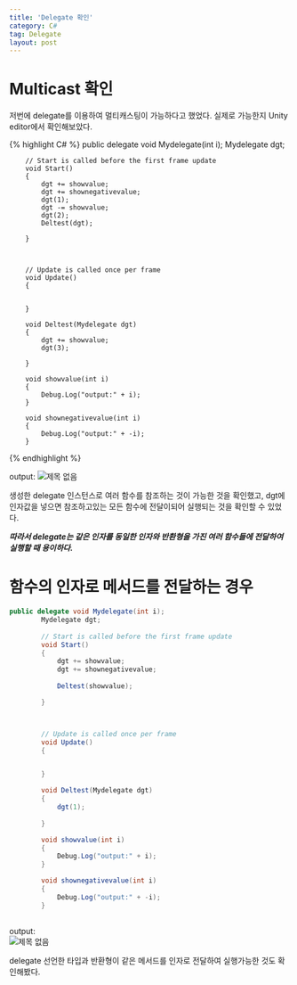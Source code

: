 ```yaml
---
title: 'Delegate 확인'
category: C#
tag: Delegate
layout: post
---
```

# Multicast 확인 

저번에 delegate를 이용하여 멀티캐스팅이 가능하다고 했었다. 실제로 가능한지 Unity editor에서 확인해보았다.

{% highlight C# %}
public delegate void Mydelegate(int i);
        Mydelegate dgt;
        
        // Start is called before the first frame update
        void Start()
        {
            dgt += showvalue;
            dgt += shownegativevalue;
            dgt(1);
            dgt -= showvalue;
            dgt(2);
            Deltest(dgt);

        }



        // Update is called once per frame
        void Update()
        {


        }

        void Deltest(Mydelegate dgt)
        {
            dgt += showvalue;
            dgt(3);
            
        }

        void showvalue(int i)
        {
            Debug.Log("output:" + i);
        }

        void shownegativevalue(int i)
        {
            Debug.Log("output:" + -i);
        }


{% endhighlight %}

output:
![제목 없음](https://user-images.githubusercontent.com/79313194/153128054-4f2caa9e-647a-4946-9b0b-4063abfa0425.png)

생성한 delegate 인스턴스로 여러 함수를 참조하는 것이 가능한 것을 확인했고, dgt에 인자값을 넣으면 참조하고있는 모든 함수에 전달이되어 실행되는 것을 확인할 수 있었다.
   
   ***따라서 delegate는 같은 인자를 동일한 인자와 반환형을 가진 여러 함수들에 전달하여 실행할 때 용이하다.***
   
# 함수의 인자로 메서드를 전달하는 경우

```c#
public delegate void Mydelegate(int i);
        Mydelegate dgt;
        
        // Start is called before the first frame update
        void Start()
        {
            dgt += showvalue;
            dgt += shownegativevalue;
            
            Deltest(showvalue);

        }



        // Update is called once per frame
        void Update()
        {


        }

        void Deltest(Mydelegate dgt)
        {
            dgt(1);
            
        }

        void showvalue(int i)
        {
            Debug.Log("output:" + i);
        }

        void shownegativevalue(int i)
        {
            Debug.Log("output:" + -i);
        }
        
```
output:   
![제목 없음](https://user-images.githubusercontent.com/79313194/153129251-e54e2011-c6c2-4897-9722-5fa9b0fb1621.png)

delegate 선언한 타입과 반환형이 같은 메서드를 인자로 전달하여 실행가능한 것도 확인해봤다.

